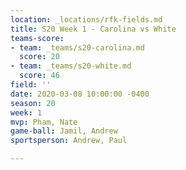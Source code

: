 ```yaml
---
location: _locations/rfk-fields.md
title: S20 Week 1 - Carolina vs White
teams-score:
- team: _teams/s20-carolina.md
  score: 20
- team: _teams/s20-white.md
  score: 46
field: ''
date: 2020-03-08 10:00:00 -0400
season: 20
week: 1
mvp: Pham, Nate
game-ball: Jamil, Andrew
sportsperson: Andrew, Paul

---
```


